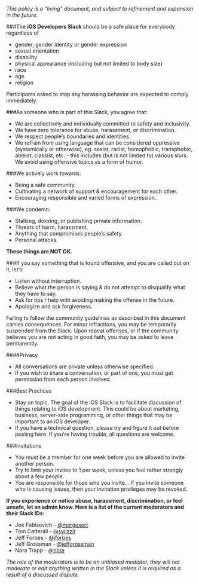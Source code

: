 *This policy is a "living" document, and subject to refinement and expansion in the future.*

###The **iOS Developers Slack** should be a safe place for everybody regardless of

- gender, gender identity or gender expression 
- sexual orientation
- disability
- physical appearance (including but not limited to body size)
- race
- age
- religion

Participants asked to stop any harassing behavior are expected to comply immediately.


###As someone who is part of this Slack, you agree that:

- We are collectively and individually committed to safety and inclusivity.
- We have zero tolerance for abuse, harassment, or discrimination.
- We respect people’s boundaries and identities.
- We refrain from using language that can be considered oppressive (systemically or otherwise), eg. sexist, racist, homophobic, transphobic, ableist, classist, etc. - this includes (but is not limited to) various slurs.
We avoid using offensive topics as a form of humor.

###We actively work towards:

- Being a safe community.
- Cultivating a network of support & encouragement for each other.
- Encouraging responsible and varied forms of expression.

###We condemn:

- Stalking, doxxing, or publishing private information.
- Threats of harm, harassment.
- Anything that compromises people’s safety.
- Personal attacks.

**These things are NOT OK.**

###If you say something that is found offensive, and you are called out on it, let’s:

- Listen without interruption.
- Believe what the person is saying & do not attempt to disqualify what they have to say.
- Ask for tips / help with avoiding making the offense in the future.
- Apologize and ask forgiveness.

Failing to follow the community guidelines as described in this document carries consequences. For minor infractions, you may be temporarily suspended from the Slack. Upon repeat offenses, or if the community believes you are not acting in good faith, you may be asked to leave permanently.

####Privacy
- All conversations are private unless otherwise specified. 
- If you wish to share a conversation, or part of one, you must get permission from each person involved.

###Best Practices
- Stay on topic. The goal of the iOS Slack is to facilitate discussion of things relating to iOS development. This could be about marketing, business, server-side programming, or other things that may be important to an iOS developer.
- If you have a technical question, please try and figure it out before posting here. If you're having trouble, all questions are welcome.

###Invitations

- You must be a member for one week before you are allowed to invite another person.
- Try to limit your invites to 1 per week, unless you feel rather strongly about a few people.
- You are responsible for those who you invite... If you invite someone who is causing issues, then your invitation privileges may be revoked.

**If you experience or notice abuse, harassment, discrimination, or feel unsafe, let an admin know. Here is a list of the current moderators and their Slack IDs:**

* Joe Fabisevich - [@mergesort](https://iosdevelopers.slack.com/messages/@mergesort/)
* Tom Catterall - [@swizzlr](https://iosdevelopers.slack.com/messages/@swizzlr/)
* Jeff Forbes - [@jforbes](https://iosdevelopers.slack.com/messages/@jforbes/)
* Jeff Grossman - [@jeffgrossman](https://iosdevelopers.slack.com/messages/@jeffgrossman/)
* Nora Trapp - [@nora](https://iosdevelopers.slack.com/messages/@nora/)

*The role of the moderators is to be an unbiased mediator, they will not moderate or edit anything written in the Slack unless it is required as a result of a discussed dispute.*
